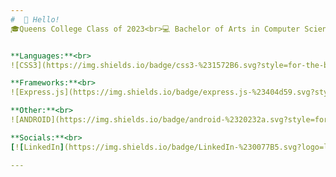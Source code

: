 ```yaml
---
#  👋 Hello!
🎓Queens College Class of 2023<br>💻 Bachelor of Arts in Computer Science<br>👩‍💻 Happily coding since 2018<br>


**Languages:**<br>
![CSS3](https://img.shields.io/badge/css3-%231572B6.svg?style=for-the-badge&logo=css3&logoColor=white) ![HTML5](https://img.shields.io/badge/html5-%23E34F26.svg?style=for-the-badge&logo=html5&logoColor=white) ![Java](https://img.shields.io/badge/java-%23ED8B00.svg?style=for-the-badge&logo=java&logoColor=white) ![JavaScript](https://img.shields.io/badge/javascript-%23323330.svg?style=for-the-badge&logo=javascript&logoColor=%23F7DF1E) ![Kotlin](https://img.shields.io/badge/kotlin-%230095D5.svg?style=for-the-badge&logo=kotlin&logoColor=white) ![Python](https://img.shields.io/badge/python-3670A0?style=for-the-badge&logo=python&logoColor=ffdd54)<br>

**Frameworks:**<br>
![Express.js](https://img.shields.io/badge/express.js-%23404d59.svg?style=for-the-badge&logo=express&logoColor=%2361DAFB) ![Flask](https://img.shields.io/badge/flask-%23000.svg?style=for-the-badge&logo=flask&logoColor=white) <br>

**Other:**<br>
![ANDROID](https://img.shields.io/badge/android-%2320232a.svg?style=for-the-badge&logo=android&logoColor=%a4c639) ![GIT](https://img.shields.io/badge/Git-fc6d26?style=for-the-badge&logo=git&logoColor=white) ![LINUX](https://img.shields.io/badge/Linux-FCC624?style=for-the-badge&logo=linux&logoColor=black)<br>

**Socials:**<br>
[![LinkedIn](https://img.shields.io/badge/LinkedIn-%230077B5.svg?logo=linkedin&logoColor=white)](https://linkedin.com/in/alyssaayala1105) [![YouTube](https://img.shields.io/badge/YouTube-%23FF0000.svg?logo=YouTube&logoColor=white)](https://youtube.com/@alyssaayala1) 

---
```

<!-- ( Created with help from https://gprm.itsvg.in ) -->
